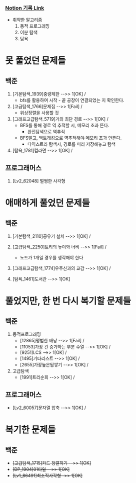 ### [Notion 기록 Link](https://jnam.notion.site/3a57997df12848f093fb434e7fef4c4c)

- 취약한 알고리즘
  1. 동적 프로그래밍
  2. 이분 탐색
  3. 탐욕

# 못 풀었던 문제들

## 백준

1. [기본탐색_1939]중량제한 -->> 1[OK] /
   - bfs를 활용하여 시작 - 끝 공장이 연결되었는 지 확인한다.
2. [고급탐색_1766]문제집 -->> 1[Fail] /
   - 위상정렬을 사용할 것
3. [그래프고급탐색_5719]거의 최단 경로 -->> 1[OK] /
   - BFS를 통해 경로 역 추적할 시, 메모리 초과 뜬다.
     - 완전탐색으로 역추적
   - BFS말고, 백트래킹으로 역추적해야 메모리 초과 안뜬다.
     - 다익스트라 탐색시, 경로를 미리 저장해놓고 탐색
4. [탐욕_1781]컵라면 -->> 1[OK] /

## 프로그래머스

1. [Lv2_62048] 멀쩡한 사각형

# 애매하게 풀었던 문제들

## 백준

1. [기본탐색_2110]공유기 설치 -->> 1[OK] /

2. [고급탐색_2250]트리의 높이와 너비 -->> 1[Fail] /

   - 노드가 1개일 경우를 생각해야 한다

3. [그래프고급탐색_1774]우주신과의 교감 -->> 1[OK] /
4. [탐욕_1461]도서관 -->> 1[OK]

# 풀었지만, 한 번 다시 복기할 문제들

## 백준

1. 동적프로그래밍
   - [12865]평범한 배낭 -->> 1[Fail] /
   - [11053]가장 긴 증가하는 부분 수열 -->> 1[OK] /
   - [9251]LCS -->> 1[OK] /
   - [1495]기타리스트 -->> 1[OK] /
   - [2655]가장높은탑쌓기 -->> 1[OK] /
2. 고급탐색
   - [1991]트리순회 -->> 1[OK] /

## 프로그래머스

- [Lv2_60057]문자열 압축 -->> 1[OK] /

# 복기한 문제들

## 백준

- ~~[고급탐색_1715]카드 정렬하기 -->> 1[OK]~~
- ~~[DP_1904]01타일 -->> 1[OK]~~
- ~~[Lv1_86491]최소직사각형 ->> 1[OK]~~
